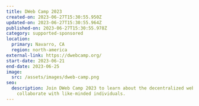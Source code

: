 ```yaml
---
title: DWeb Camp 2023
created-on: 2023-06-27T15:30:55.950Z
updated-on: 2023-06-27T15:30:55.964Z
published-on: 2023-06-27T15:30:55.978Z
category: supported-sponsored
location:
  primary: Navarro, CA
  region: north-america
external-link: https://dwebcamp.org/
start-date: 2023-06-21
end-date: 2023-06-25
image:
  src: /assets/images/dweb-camp.png
seo:
  description: Join DWeb Camp 2023 to learn about the decentralized web and
    collaborate with like-minded individuals.
---
```

